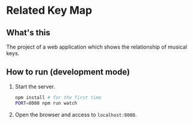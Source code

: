 # Related Key Map

## What's this

The project of a web application which shows the relationship of musical keys.

## How to run (development mode)

1. Start the server.
    ```sh
    npm install # for the first time
    PORT=8080 npm run watch
    ```
1. Open the browser and access to `localhost:8080`.
